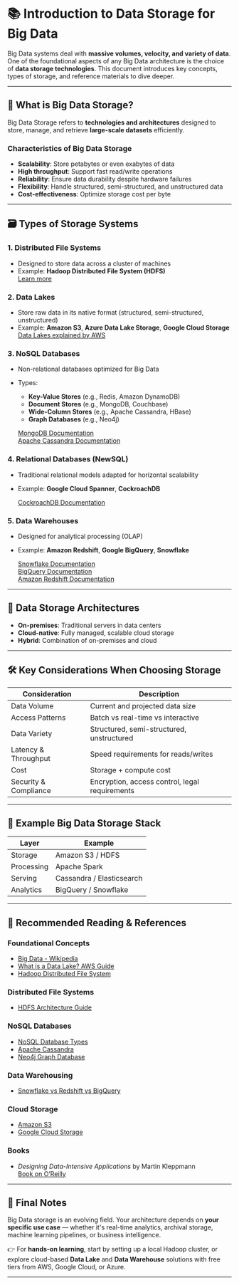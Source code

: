 
# 📚 Introduction to Data Storage for Big Data

Big Data systems deal with **massive volumes, velocity, and variety of data**. One of the foundational aspects of any Big Data architecture is the choice of **data storage technologies**. This document introduces key concepts, types of storage, and reference materials to dive deeper.

---

## 🌟 What is Big Data Storage?

Big Data Storage refers to **technologies and architectures** designed to store, manage, and retrieve **large-scale datasets** efficiently.

### Characteristics of Big Data Storage
- **Scalability**: Store petabytes or even exabytes of data
- **High throughput**: Support fast read/write operations
- **Reliability**: Ensure data durability despite hardware failures
- **Flexibility**: Handle structured, semi-structured, and unstructured data
- **Cost-effectiveness**: Optimize storage cost per byte

---

## 🗃️ Types of Storage Systems

### 1. **Distributed File Systems**
- Designed to store data across a cluster of machines
- Example: **Hadoop Distributed File System (HDFS)**  
  [Learn more](https://hadoop.apache.org/docs/r1.2.1/hdfs_design.html)

### 2. **Data Lakes**
- Store raw data in its native format (structured, semi-structured, unstructured)
- Example: **Amazon S3**, **Azure Data Lake Storage**, **Google Cloud Storage**  
  [Data Lakes explained by AWS](https://aws.amazon.com/big-data/datalakes-and-analytics/what-is-a-data-lake/)

### 3. **NoSQL Databases**
- Non-relational databases optimized for Big Data
- Types:
  - **Key-Value Stores** (e.g., Redis, Amazon DynamoDB)
  - **Document Stores** (e.g., MongoDB, Couchbase)
  - **Wide-Column Stores** (e.g., Apache Cassandra, HBase)
  - **Graph Databases** (e.g., Neo4j)

  [MongoDB Documentation](https://www.mongodb.com/docs/)  
  [Apache Cassandra Documentation](https://cassandra.apache.org/doc/latest/)

### 4. **Relational Databases (NewSQL)**
- Traditional relational models adapted for horizontal scalability
- Example: **Google Cloud Spanner**, **CockroachDB**

  [CockroachDB Documentation](https://www.cockroachlabs.com/docs/)

### 5. **Data Warehouses**
- Designed for analytical processing (OLAP)
- Example: **Amazon Redshift**, **Google BigQuery**, **Snowflake**

  [Snowflake Documentation](https://docs.snowflake.com/en/)  
  [BigQuery Documentation](https://cloud.google.com/bigquery/docs)  
  [Amazon Redshift Documentation](https://docs.aws.amazon.com/redshift/latest/mgmt/welcome.html)

---

## 🔄 Data Storage Architectures

- **On-premises**: Traditional servers in data centers
- **Cloud-native**: Fully managed, scalable cloud storage
- **Hybrid**: Combination of on-premises and cloud

---

## 🛠️ Key Considerations When Choosing Storage

| Consideration  | Description |
|----------------|-------------|
| Data Volume    | Current and projected data size |
| Access Patterns| Batch vs real-time vs interactive |
| Data Variety   | Structured, semi-structured, unstructured |
| Latency & Throughput | Speed requirements for reads/writes |
| Cost           | Storage + compute cost |
| Security & Compliance | Encryption, access control, legal requirements |

---

## 🚀 Example Big Data Storage Stack

| Layer | Example |
|-------|---------|
| Storage | Amazon S3 / HDFS |
| Processing | Apache Spark |
| Serving | Cassandra / Elasticsearch |
| Analytics | BigQuery / Snowflake |

---

## 📖 Recommended Reading & References

### Foundational Concepts
- [Big Data - Wikipedia](https://en.wikipedia.org/wiki/Big_data)
- [What is a Data Lake? AWS Guide](https://aws.amazon.com/big-data/datalakes-and-analytics/what-is-a-data-lake/)
- [Hadoop Distributed File System](https://hadoop.apache.org/docs/r1.2.1/hdfs_design.html)

### Distributed File Systems
- [HDFS Architecture Guide](https://hadoop.apache.org/docs/current/hadoop-project-dist/hadoop-hdfs/HdfsDesign.html)

### NoSQL Databases
- [NoSQL Database Types](https://www.mongodb.com/nosql-explained)
- [Apache Cassandra](https://cassandra.apache.org/)
- [Neo4j Graph Database](https://neo4j.com/)

### Data Warehousing
- [Snowflake vs Redshift vs BigQuery](https://www.databricks.com/blog/2022/07/14/snowflake-vs-bigquery-vs-redshift.html)

### Cloud Storage
- [Amazon S3](https://aws.amazon.com/s3/)
- [Google Cloud Storage](https://cloud.google.com/storage)

### Books
- *Designing Data-Intensive Applications* by Martin Kleppmann  
  [Book on O’Reilly](https://www.oreilly.com/library/view/designing-data-intensive-applications/9781491903063/)

---

## 🚧 Final Notes

Big Data storage is an evolving field. Your architecture depends on **your specific use case** — whether it's real-time analytics, archival storage, machine learning pipelines, or business intelligence.

👉 For **hands-on learning**, start by setting up a local Hadoop cluster, or explore cloud-based **Data Lake** and **Data Warehouse** solutions with free tiers from AWS, Google Cloud, or Azure.

---
